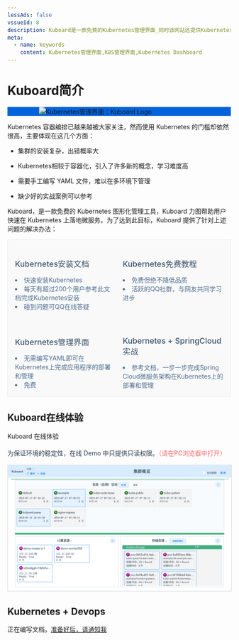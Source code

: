 ```yaml
---
lessAds: false
vssueId: 8
description: Kuboard是一款免费的Kubernetes管理界面_同时该网站还提供Kubernetes安装文档_在线答疑_K8S_部署_入门_免费中文Kubernetes教程_以及在Kubernetes上部署SpringCloud的详细文档
meta:
  - name: keywords
    content: Kubernetes管理界面,K8S管理界面,Kubernetes Dashboard
---
```


# Kuboard简介

<div style="background-color: #0063dc;">
<div style="max-width: 363px; margin: auto;">
  <img src="/images/logo-main.png" style="background-color: #0063dc; max-width: 100%; vertical-align: bottom;" alt="Kubernetes管理界面：Kuboard Logo"/>
</div>
</div>

Kubernetes 容器编排已越来越被大家关注，然而使用 Kubernetes 的门槛却依然很高，主要体现在这几个方面：

* 集群的安装复杂，出错概率大

* Kubernetes相较于容器化，引入了许多新的概念，学习难度高

* 需要手工编写 YAML 文件，难以在多环境下管理

* 缺少好的实战案例可以参考

Kuboard，是一款免费的 Kubernetes 图形化管理工具，Kuboard 力图帮助用户快速在 Kubernetes 上落地微服务。为了达到此目标，Kuboard 提供了针对上述问题的解决办法：

<div style="border: 1px solid #eaecef;
    background-color: #F9F9F9;
    padding: 0 0.5rem;
    display: flex;
    flex-wrap: wrap;
    align-items: flex-start;
    align-content: stretch;
    justify-content: space-between;">
<div style="flex-grow: 1; flex-basis: 20%; min-width: 200px; cursor: pointer; padding: 1rem 0.5rem;" @click="$router.push({path: '/install/install-k8s.html'})">
<b-card shadow="hover" style="height: 225px;">
  <h2 style="font-size: 1.1rem; font-weight: 500; border-bottom: none; padding-bottom: 0; color: #3a5169;">
  Kubernetes安装文档
  </h2>
  <li style="color: #4e6e8e;">
  快速安装Kubernetes
  </li>
  <li style="color: #4e6e8e;">
  每天有超过200个用户参考此文档完成Kubernetes安装
  </li>
  <li style="color: #4e6e8e;">
  碰到问题可QQ在线答疑
  </li>
  </b-card>
</div>

<div style="flex-grow: 1; flex-basis: 20%; min-width: 200px; cursor: pointer; padding: 1rem 0.5rem;" @click="$router.push({path: '/learning/'})">
<b-card shadow="hover" style="height: 225px;">
  <h2 style="font-size: 1.1rem; font-weight: 500; border-bottom: none; padding-bottom: 0; color: #3a5169;">
  Kubernetes免费教程
  </h2>
  <li style="color: #4e6e8e;">
  免费但绝不降低品质
  </li>
  <li style="color: #4e6e8e;">
  活跃的QQ社群，与网友共同学习进步
  </li>
</b-card>
</div>

<div style="flex-grow: 1; flex-basis: 20%; min-width: 200px; cursor: pointer; padding: 1rem 0.5rem;" @click="$router.push({path: '/install/install-dashboard.html'})">
<b-card shadow="hover" style="height: 225px;">
  <h2 style="font-size: 1.1rem; font-weight: 500; border-bottom: none; padding-bottom: 0; color: #3a5169;">
  Kubernetes管理界面
  </h2>
  <li style="color: #4e6e8e;">
  无需编写YAML即可在Kubernetes上完成应用程序的部署和管理
  </li>
  <li style="color: #4e6e8e;">
  免费
  </li>
</b-card>
</div>

<div style="flex-grow: 1; flex-basis: 20%; min-width: 200px; cursor: pointer; padding: 1rem 0.5rem;" @click="$router.push({path: '/learning/k8s-practice/ocp/'})">
<b-card shadow="hover" style="height: 225px;">
  <h2 style="font-size: 1.1rem; font-weight: 500; border-bottom: none; padding-bottom: 0; color: #3a5169;">
  Kubernetes + SpringCloud实战
  </h2>
  <li style="color: #4e6e8e;">
  参考文档，一步一步完成Spring Cloud微服务架构在Kubernetes上的部署和管理
  </li>
</b-card>
</div>

</div>


## Kuboard在线体验

<grid :rwd="{compact: 'stack'}" style="margin-top: 1rem;">
    <grid-item size="1/3" :rwd="{tablet: '1/1', compact: '1/1'}" >
      <b-card style="height: 100%; color: #2c3e50; line-height: 1.7;" shadow="hover">
        <p>
          <a target="_blank" :href="`http://demo.kuboard.cn/#/dashboard?k8sToken=${$site.themeConfig.kuboardToken}`">
          Kuboard 在线体验
          </a>
        </p>
        <p>
        为保证环境的稳定性，在线 Demo 中只提供只读权限。<span style="color: #F56C6C; font-weight: 500;">（请在PC浏览器中打开）</span>
        </p>
      </b-card>
  </grid-item>
  <grid-item size="2/3" :rwd="{tablet: '1/1', compact: '1/1'}">
    <b-card style="height: 100%" shadow="hover">
      <a  target="_blank" :href="`http://demo.kuboard.cn/#/dashboard?k8sToken=${$site.themeConfig.kuboardToken}`">
        <p style="max-width: 100%;">
        <img src="./README.assets/1564841972085.gif" style="border: 1px solid #d7dae2; max-width: 100%;" alt="Kubernetes教程：Kuboard 在线Demo"></img>
        </p>
      </a>
    </b-card>
  </grid-item>
</grid>


## Kubernetes + Devops

正在编写文档，[准备好后，请通知我](https://www.wjx.top/jq/43453748.aspx)

<!-- <div>
  <div style="margin-top: 10px;">未打赏用户可进 QQ 群聊，<span style="color: red;">打赏用户可进微信群聊</span>。</div>
  <div style="margin-top: 10px;">
      <span>扫第一个二维码完成打赏，扫第二个进微信群聊。</span> <span style="color: #CCC">QQ 群聊二维码在左侧导航栏下方。</span>
    <p style="margin-top: 10px;">
      <img src="/dz.png" style="width: 200px; margin-right: 150px;"></img>
      <img src="/dz2.jpeg" style="width: 200px;"></img>
    </p>
  </div>
</div> -->

